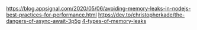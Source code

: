 https://blog.appsignal.com/2020/05/06/avoiding-memory-leaks-in-nodejs-best-practices-for-performance.html
https://dev.to/christopherkade/the-dangers-of-async-await-3p5g
[4-types-of-memory-leaks](https://betterprogramming.pub/the-4-types-of-memory-leaks-in-node-js-and-how-to-avoid-them-part-2-f21fbda5c33b)

